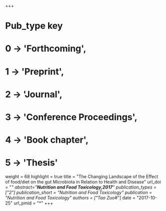 +++
# Pub_type key
# 0 -> 'Forthcoming',
# 1 -> 'Preprint',
# 2 -> 'Journal',
# 3 -> 'Conference Proceedings',
# 4 -> 'Book chapter',
# 5 -> 'Thesis'

weight = 68
highlight = true
title = "The Changing Landscape of the Effect of food/diet on the gut Microbiota in Relation to Health and Disease"
url_doi = "*"
abstract="**Nutrition and Food Toxicology,2017**"
publication_types = ["2"]
publication_short = "*Nutrition and Food Toxicology*"
publication = "*Nutrition and Food Toxicology*"
authors = ["Tao Zuo#*"]
date = "2017-10-25"
url_pmid = "*"
+++
